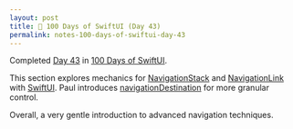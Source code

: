 ```yaml
---
layout: post
title: 📔 100 Days of SwiftUI (Day 43)
permalink: notes-100-days-of-swiftui-day-43
---
```


Completed [Day 43](https://www.hackingwithswift.com/100/swiftui/43) in [100 Days of SwiftUI](https://www.hackingwithswift.com/100/swiftui).

This section explores mechanics for [NavigationStack](https://developer.apple.com/documentation/swiftui/navigationstack) and [NavigationLink](https://developer.apple.com/documentation/swiftui/navigationlink) with [SwiftUI](https://developer.apple.com/documentation/swiftui). Paul introduces [navigationDestination](https://developer.apple.com/documentation/swiftui/view/navigationdestination(for:destination:)) for more granular control.

Overall, a very gentle introduction to advanced navigation techniques.
